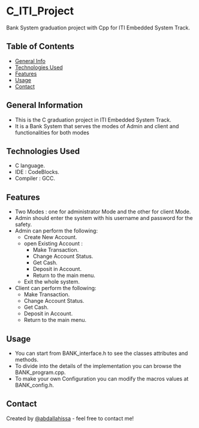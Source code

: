 # C_ITI_Project
Bank System graduation project with Cpp for ITI Embedded System Track.

## Table of Contents
* [General Info](#general-information)
* [Technologies Used](#technologies-used)
* [Features](#features)
* [Usage](#usage)
* [Contact](#contact)



## General Information

- This is the C graduation project in ITI Embedded System Track.
- It is a Bank System that serves the modes of Admin and client and functionalities for both modes


## Technologies Used

- C language.
- IDE : CodeBlocks.
- Compiler : GCC.

## Features

- Two Modes : one for administrator Mode and the other for client Mode.
- Admin should enter the system with his username and password for the safety.
- Admin can perform the following:
  - Create New Account.
  - open Existing Account :
    - Make Transaction.
    - Change Account Status.
    - Get Cash.
    - Deposit in Account.  
    -  Return to the main menu.
  - Exit the whole system.
- Client can perform the following:
  - Make Transaction.
  - Change Account Status.
  - Get Cash.
  - Deposit in Account.  
  -  Return to the main menu.



## Usage

- You can start from BANK_interface.h to see the classes attributes and methods.
- To divide into the details of the implementation you can browse the BANK_program.cpp.
- To make your own Configuration you can modify the macros values at BANK_config.h.



## Contact
Created by [@abdallahissa](https://www.linkedin.com/in/abdallaissa/) - feel free to contact me!
